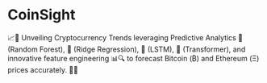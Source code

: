 # CoinSight
📈🚀 Unveiling Cryptocurrency Trends leveraging Predictive Analytics 🌳 (Random Forest), 📐 (Ridge Regression), 🧠 (LSTM), 🤖 (Transformer), and innovative feature engineering 📊🔍 to forecast Bitcoin (₿) and Ethereum (Ξ) prices accurately. 💸✨
